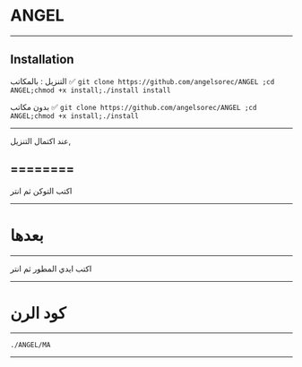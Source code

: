 ANGEL
==============

__________________________________________________________________________________________________________________

Installation
------------

التنزيل :
بالمكاتب ✅
 ``` git clone https://github.com/angelsorec/ANGEL ;cd ANGEL;chmod +x install;./install install ```

بدون مكاتب ✅
``` git clone https://github.com/angelsorec/ANGEL ;cd ANGEL;chmod +x install;./install ```
__________________________________________________________________________________________________________________

عند اكتمال التنزيل,

========
------
اكتب التوكن ثم انتر 
__________________________________________________________________________________________________________________

بعدها
========
------
اكتب ايدي المطور ثم انتر 

__________________________________________________________________________________________________________________


كود الرن 
========
------
``` ./ANGEL/MA ```

__________________________________________________________________________________________________________________
